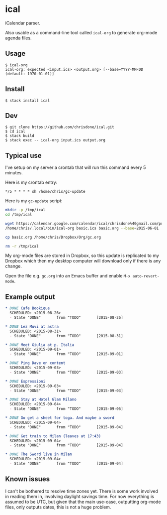 # ical

iCalendar parser.

Also usable as a command-line tool called `ical-org` to generate
org-mode agenda files.

## Usage

    $ ical-org
    ical-org: expected <input.ics> <output.org> [--base=YYYY-MM-DD (default: 1970-01-01)]

## Install

    $ stack install ical

## Dev

    $ git clone https://github.com/chrisdone/ical.git
    $ cd ical
    $ stack build
    $ stack exec -- ical-org input.ics output.org

## Typical use

I've setup on my server a crontab that will run this command every 5
minutes.

Here is my crontab entry:

    */5 * * * * sh /home/chris/gc-update

Here is my `gc-update` script:

``` sh
mkdir -p /tmp/ical
cd /tmp/ical

wget https://calendar.google.com/calendar/ical/chrisdone%40gmail.com/private-<my code here>/basic.ics
/home/chris/.local/bin/ical-org basic.ics basic.org --base=2015-06-01

cp basic.org /home/chris/Dropbox/Org/gc.org

rm -r /tmp/ical
```

My org-mode files are stored in Dropbox, so this update is replicated
to my Dropbox which then my desktop computer will download only if
there is any change.

Open the file e.g. `gc.org` into an Emacs buffer and enable `M-x
auto-revert-mode`.

## Example output

``` org
* DONE Cafe Bookique
  SCHEDULED: <2015-08-26>
  - State "DONE"       from "TODO"       [2015-08-26]

* DONE Lez Muvi at astra
  SCHEDULED: <2015-08-31>
  - State "DONE"       from "TODO"       [2015-08-31]

* DONE Meet Giulia at p. Italia
  SCHEDULED: <2015-09-01>
  - State "DONE"       from "TODO"       [2015-09-01]

* DONE Ping Dave on content
  SCHEDULED: <2015-09-03>
  - State "DONE"       from "TODO"       [2015-09-03]

* DONE Espressioni
  SCHEDULED: <2015-09-03>
  - State "DONE"       from "TODO"       [2015-09-03]

* DONE Stay at Hotel Glam Milano
  SCHEDULED: <2015-09-04>
  - State "DONE"       from "TODO"       [2015-09-06]

* DONE Go get a sheet for toga. And maybe a sword
  SCHEDULED: <2015-09-04>
  - State "DONE"       from "TODO"       [2015-09-04]

* DONE Get train to Milan (leaves at 17:43)
  SCHEDULED: <2015-09-04>
  - State "DONE"       from "TODO"       [2015-09-04]

* DONE The Sword live in Milan
  SCHEDULED: <2015-09-04>
  - State "DONE"       from "TODO"       [2015-09-04]

```

## Known issues

I can't be bothered to resolve time zones yet. There is some work
involved in reading them in, involving daylight savings time. For now
everything is assumed to be UTC, but given that the main use-case,
outputting org-mode files, only outputs dates, this is not a huge
problem.
